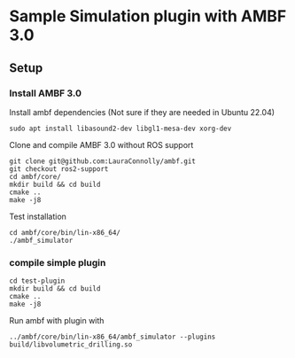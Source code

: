 # Sample Simulation plugin with AMBF 3.0

## Setup

### Install AMBF 3.0

Install ambf dependencies (Not sure if they are needed in Ubuntu 22.04)
```
sudo apt install libasound2-dev libgl1-mesa-dev xorg-dev
```
Clone and compile AMBF 3.0 without ROS support

```
git clone git@github.com:LauraConnolly/ambf.git
git checkout ros2-support
cd ambf/core/
mkdir build && cd build
cmake ..
make -j8
```

Test installation
```
cd ambf/core/bin/lin-x86_64/
./ambf_simulator
```

### compile simple plugin

```
cd test-plugin
mkdir build && cd build
cmake ..
make -j8
```

Run ambf with plugin with
```
../ambf/core/bin/lin-x86_64/ambf_simulator --plugins build/libvolumetric_drilling.so
```
